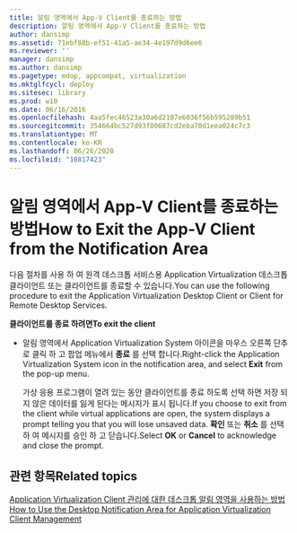 ```yaml
---
title: 알림 영역에서 App-V Client를 종료하는 방법
description: 알림 영역에서 App-V Client를 종료하는 방법
author: dansimp
ms.assetid: 71ebf88b-ef51-41a5-ae34-4e197d9d6ee6
ms.reviewer: ''
manager: dansimp
ms.author: dansimp
ms.pagetype: mdop, appcompat, virtualization
ms.mktglfcycl: deploy
ms.sitesec: library
ms.prod: w10
ms.date: 06/16/2016
ms.openlocfilehash: 4aa5fec46523a30a6d2107e6036f56b595289b51
ms.sourcegitcommit: 354664bc527d93f80687cd2eba70d1eea024c7c3
ms.translationtype: MT
ms.contentlocale: ko-KR
ms.lasthandoff: 06/26/2020
ms.locfileid: "10817423"
---
```

# <span data-ttu-id="f29b5-103">알림 영역에서 App-V Client를 종료하는 방법</span><span class="sxs-lookup"><span data-stu-id="f29b5-103">How to Exit the App-V Client from the Notification Area</span></span>


<span data-ttu-id="f29b5-104">다음 절차를 사용 하 여 원격 데스크톱 서비스용 Application Virtualization 데스크톱 클라이언트 또는 클라이언트를 종료할 수 있습니다.</span><span class="sxs-lookup"><span data-stu-id="f29b5-104">You can use the following procedure to exit the Application Virtualization Desktop Client or Client for Remote Desktop Services.</span></span>

**<span data-ttu-id="f29b5-105">클라이언트를 종료 하려면</span><span class="sxs-lookup"><span data-stu-id="f29b5-105">To exit the client</span></span>**

-   <span data-ttu-id="f29b5-106">알림 영역에서 Application Virtualization System 아이콘을 마우스 오른쪽 단추로 클릭 하 고 팝업 메뉴에서 **종료** 를 선택 합니다.</span><span class="sxs-lookup"><span data-stu-id="f29b5-106">Right-click the Application Virtualization System icon in the notification area, and select **Exit** from the pop-up menu.</span></span>

    <span data-ttu-id="f29b5-107">가상 응용 프로그램이 열려 있는 동안 클라이언트를 종료 하도록 선택 하면 저장 되지 않은 데이터를 잃게 된다는 메시지가 표시 됩니다.</span><span class="sxs-lookup"><span data-stu-id="f29b5-107">If you choose to exit from the client while virtual applications are open, the system displays a prompt telling you that you will lose unsaved data.</span></span> <span data-ttu-id="f29b5-108">**확인** 또는 **취소** 를 선택 하 여 메시지를 승인 하 고 닫습니다.</span><span class="sxs-lookup"><span data-stu-id="f29b5-108">Select **OK** or **Cancel** to acknowledge and close the prompt.</span></span>

## <span data-ttu-id="f29b5-109">관련 항목</span><span class="sxs-lookup"><span data-stu-id="f29b5-109">Related topics</span></span>


[<span data-ttu-id="f29b5-110">Application Virtualization Client 관리에 대한 데스크톱 알림 영역을 사용하는 방법</span><span class="sxs-lookup"><span data-stu-id="f29b5-110">How to Use the Desktop Notification Area for Application Virtualization Client Management</span></span>](how-to-use-the-desktop-notification-area-for-application-virtualization-client-management.md)

 

 





